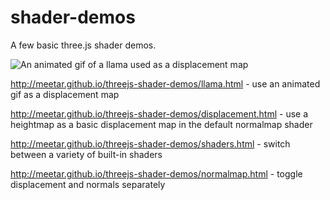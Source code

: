 shader-demos
============

A few basic three.js shader demos.

![An animated gif of a llama used as a displacement map](https://raw.githubusercontent.com/meetar/threejs-shader-demos/gh-pages/llama3D.gif)

http://meetar.github.io/threejs-shader-demos/llama.html - use an animated gif as a displacement map

http://meetar.github.io/threejs-shader-demos/displacement.html - use a heightmap as a basic displacement map in the default normalmap shader

http://meetar.github.io/threejs-shader-demos/shaders.html - switch between a variety of built-in shaders

http://meetar.github.io/threejs-shader-demos/normalmap.html - toggle displacement and normals separately
